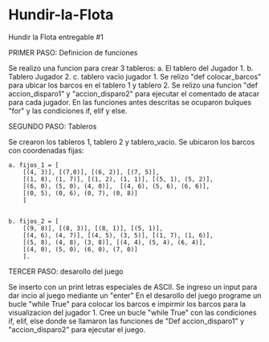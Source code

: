 # Hundir-la-Flota
Hundir la Flota entregable #1


PRIMER PASO: Definicion de funciones 

Se realizo una funcion para crear 3 tableros: 
    a. El tablero del Jugador 1.
    b. Tablero Jugador 2.
    c. tablero vacio jugador 1.
Se relizo "def colocar_barcos" para ubicar los barcos en el tablero 1 y tablero 2. 
Se relizo una funcion "def accion_disparo1" y "accion_disparo2" para ejecutar el comentado de atacar para cada jugador.
En las funciones antes descritas se ocuparon bulques "for" y las condiciones if, elif y else.

SEGUNDO PASO: Tableros

Se crearon los tableros 1, tablero 2 y tablero_vacio. 
Se ubicaron los barcos con coordenadas fijas: 
  
    a. fijos_1 = [
        [(4, 3)], [(7,0)], [(6, 2)], [(7, 5)],
        [(1, 8), (1, 7)], [(1, 2), (1, 1)], [(5, 1), (5, 2)],
        [(6, 0), (5, 0), (4, 0)],  [(4, 6), (5, 6), (6, 6)],
        [(0, 5), (0, 6), (0, 7), (0, 8)]
        ]
   
    
    b. fijos_2 = [
        [(9, 8)], [(8, 3)], [(8, 1)], [(5, 1)],
        [(4, 6), (4, 7)], [(4, 5), (3, 5)], [(1, 7), (1, 6)],
        [(5, 8), (4, 8), (3, 8)], [(4, 4), (5, 4), (6, 4)],
        [(4, 0), (5, 0), (6, 0), (7, 0)]
        ].

TERCER PASO: desarollo del juego

Se inserto con un print letras especiales de ASCII. 
Se ingreso un input para dar incio al juego mediante un "enter"
En el desarollo del juego programe un bucle "while True" para colocar los barcos e impirmir los barcos para la visualizacion del jugador 1. 
Cree un bucle "while True" con las condiciones if, elif, else donde se llamaron las funciones de "Def accion_disparo1" y "accion_disparo2" para ejecutar el juego. 

